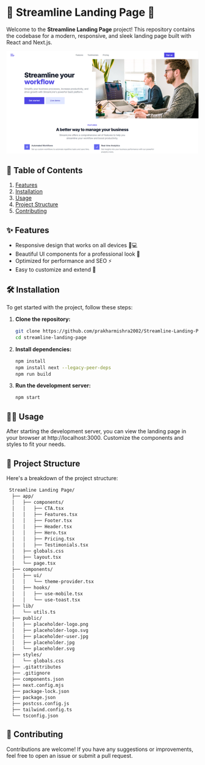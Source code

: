 # 🌟 Streamline Landing Page 🌟

Welcome to the **Streamline Landing Page** project! This repository contains the codebase for a modern, responsive, and sleek landing page built with React and Next.js.

![Streamline Landing Page](https://github.com/prakharmishra2002/Streamline-Landing-Page/blob/main/ScreenShot.png) 

## 🚀 Table of Contents
1. [Features](#Features)
2. [Installation](#installation)
3. [Usage](#usage)
4. [Project Structure](#project-structure)
5. [Contributing](#contributing)

## ✨ Features
- Responsive design that works on all devices 📱💻
- Beautiful UI components for a professional look 🎨
- Optimized for performance and SEO ⚡
- Easy to customize and extend 🔧

## 🛠 Installation
To get started with the project, follow these steps:

1. **Clone the repository:**
     ```bash
     git clone https://github.com/prakharmishra2002/Streamline-Landing-Page.git
     cd streamline-landing-page
2. **Install dependencies:**
     ```bash
     npm install
     npm install next --legacy-peer-deps
     npm run build
3. **Run the development server:**
     ```bash
     npm start

## 🧑‍💻 Usage
After starting the development server, you can view the landing page in your browser at http://localhost:3000. Customize the components and styles to fit your needs.

## 📂 Project Structure
Here's a breakdown of the project structure:

     Streamline Landing Page/
      ├── app/
      │   ├── components/
      │   │   ├── CTA.tsx
      │   │   ├── Features.tsx
      │   │   ├── Footer.tsx
      │   │   ├── Header.tsx
      │   │   ├── Hero.tsx
      │   │   ├── Pricing.tsx
      │   │   ├── Testimonials.tsx
      │   ├── globals.css
      │   ├── layout.tsx
      │   └── page.tsx
      ├── components/
      │   ├── ui/
      │   │   └── theme-provider.tsx
      │   ├── hooks/
      │   │   ├── use-mobile.tsx
      │   │   └── use-toast.tsx
      ├── lib/
      │   └── utils.ts
      ├── public/
      │   ├── placeholder-logo.png
      │   ├── placeholder-logo.svg
      │   ├── placeholder-user.jpg
      │   ├── placeholder.jpg
      │   └── placeholder.svg
      ├── styles/
      │   └── globals.css
      ├── .gitattributes
      ├── .gitignore
      ├── components.json
      ├── next.config.mjs
      ├── package-lock.json
      ├── package.json
      ├── postcss.config.js
      ├── tailwind.config.ts
      └── tsconfig.json
## 🤝 Contributing
Contributions are welcome! If you have any suggestions or improvements, feel free to open an issue or submit a pull request. 

